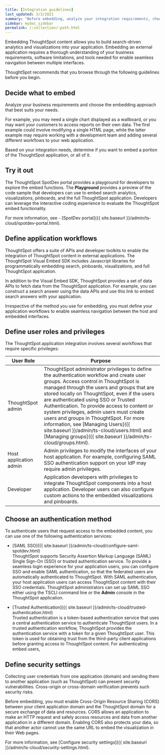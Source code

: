 ```yaml
---
title: [Integration guidelines]
last_updated: 3/3/2021
summary: "Before embedding, analyze your integration requirements, choose an embedding approach, and explore the APIs."
sidebar: mydoc_sidebar
permalink: /:collection/:path.html
---
```


Embedding ThoughtSpot content allows you to build search-driven analytics and visualizations into your application. Embedding an external application requires a thorough understanding of your business requirements, software limitations, and tools needed for enable seamless navigation between multiple interfaces.

ThoughtSpot recommends that you browse through the following guidelines before you begin.

## Decide what to embed

Analyze your business requirements and choose the embedding approach that best suits your needs.

For example, you may need a single chart displayed as a wallboard, or you may want your customers to access reports on their own data.
The first example could involve modifying a single HTML page, while the latter example may require working with a development team and adding several different workflows to your web application.

Based on your integration needs, determine if you want to embed a portion of the ThoughtSpot application, or all of it.

## Try it out

The ThoughtSpot SpotDev portal provides a playground for developers to explore the embed functions. The **Playground** provides a preview of the code sample that developers can use to embed search analytics, visualizations, pinboards, and the full ThoughtSpot application. Developers can leverage the interactive coding experience to evaluate the ThoughtSpot embed functionality.

For more information, see - [SpotDev portal]({{ site.baseurl }}/admin/ts-cloud/spotdev-portal.html).

## Define application workflows

ThoughtSpot offers a suite of APIs and developer toolkits to enable the integration of ThoughtSpot content in external applications.
The ThoughtSpot Visual Embed SDK includes Javascript libraries for programmatically embedding search, pinboards, visualizations, and full ThoughtSpot application.

In addition to the Visual Embed SDK, ThoughtSpot provides a set of data APIs to fetch data from the ThoughtSpot application. For example, you can construct a search answer using the data APIs and use this link to embed search answers with your application.

Irrespective of the method you use for embedding, you must define your application workflows to enable seamless navigation between the host and embedded interfaces.

## Define user roles and privileges

The ThoughtSpot application integration involves several workflows that require specific privileges:

|  User Role| Purpose|                                                                           
|------------------------|--------------------------------|
| ThoughtSpot admin | ThoughtSpot administrator privileges to define the authentication workflow and create user groups. Access control in ThoughtSpot is managed through the users and groups that are stored locally on ThoughtSpot, even if the users are authenticated using SSO or Trusted Authentication. To provide access to content or system privileges, admin users must create users and groups in ThoughtSpot. For more information, see [Managing Users]({{ site.baseurl }}/admin/ts-cloud/users.html) and [Managing groups]({{ site.baseurl }}/admin/ts-cloud/groups.html).|                                                                     
| Host application admin | Admin privileges to modify the interfaces of your host application. For example, configuring SAML SSO authentication support on your IdP may require admin privileges. |
| Developer  | Application developers with privileges to integrate ThoughtSpot components into a host application. Developer users can also configure custom actions to the embedded visualizations and pinboards.|

## Choose an authentication method

To authenticate users that request access to the embedded content, you can use one of the following authentication services:

- [SAML SSO]({{ site.baseurl }}/admin/ts-cloud/configure-saml-spotdev.html)  
ThoughtSpot supports Security Assertion Markup Language (SAML) Single Sign-On (SSO) or trusted authentication service. To provide a seamless login experience for your application users, you can configure SSO and enable SAML authentication, so that the federated users are automatically authenticated to ThoughtSpot.
With SAML authentication, your host application users can access ThoughtSpot content with their SSO credentials.
ThoughtSpot administrators can set up SAML SSO either using the TSCLI command line or the **Admin** console in the ThoughtSpot application.

- [Trusted Authentication]({{ site.baseurl }}/admin/ts-cloud/trusted-authentication.html)  
Trusted authentication is a token-based authentication service that uses a central authentication service to authenticate ThoughtSpot users. In a trusted authentication workflow, ThoughtSpot provides the authentication service with a token for a given ThoughtSpot user. This token is used for obtaining trust from the third-party client applications before granting access to ThoughtSpot content.
For authenticating embed users, 

## Define security settings

Collecting user credentials from one application (domain) and sending them to another application (such as ThoughtSpot) can present security vulnerabilities. Cross-origin or cross-domain verification prevents such security risks.

Before embedding, you must enable Cross-Origin Resource Sharing (CORS) between your client application domain and the ThoughtSpot domain for a secure exchange of data and resources. CORS allows an application to make an HTTP request and safely access resources and data from another application in a different domain. Enabling CORS also protects your data, so that another actor cannot use the same URL to embed the visualization in their Web pages.

For more information, see [Configure security settings]({{ site.baseurl }}/admin/ts-cloud/security-settings.html).
